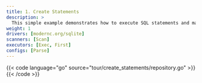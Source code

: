 ```yaml
---
title: 1. Create Statements
description: >
  This simple example demonstrates how to execute SQL statements and map the results to Go structs using sqlt.
weight: 1
drivers: [modernc.org/sqlite]
scanners: [Scan]
executors: [Exec, First]
configs: [Parse]
---
```


{{< code language="go" source="tour/create_statements/repository.go" >}}{{< /code >}}

